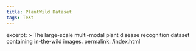 ```yaml
---
title: PlantWild Dataset
tags: TeXt
---
```


excerpt: >
  The large-scale multi-modal plant disease recognition dataset containing in-the-wild images.
permalink: /index.html




